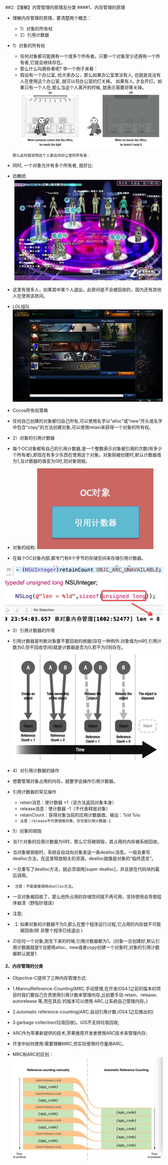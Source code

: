 ##2.【理解】内管管理的原理及分类
####1、内存管理的原理
 * 理解内存管理的原理，要清楚两个概念：
   * 1）对象的所有权
   * 2）引用计数器
* 1）对象的所有权
   * 任何对象都可能拥有一个或多个所有者。只要一个对象至少还拥有一个所有者,它就会继续存在。
   * 那么什么叫拥有者呢? 举一个例子来看：
   * 假设有一个办公室, 给大家办公，那么如果办公室里没有人, 也就是说没有人在使用这个办公室, 就可以将办公室的灯关掉。 如果有人, 才会开灯。如果只有一个人在,那么当这个人离开的时候, 就表示需要将等关掉。
  ![](./image1/1.3.png)

   `那么此时就说明这个人是这间办公室的所有者.`
* 同时, 一个对象允许有多个所有者, 就好比:
* 劲舞团
![](./image1/1.5.1.png)
* 这里有很多人，如果其中某个人退出，此房间是不会被回收的，因为还有其他人在使用该房间。

* LOL组队
![](./image1/1.5.2.png)

* Cocoa所有权策略
 * 任何自己创建的对象都归自己所有,可以使用名字以“alloc”或“new”开头或名字中包含“copy”的方法创建对象,可以使用retain来获得一个对象的所有权。

* 2）对象的引用计数器
* 每个OC对象都有自己的引用计数器,是一个整数表示对象被引用的次数(有多少个所有者),即现在有多少东西在使用这个对象。对象刚被创建时,默认计数器值为1,当计数器的值变为0时,则对象销毁。
* 对象的结构:
![](./image1/1.5.4.png)

* 在每个OC对象内部,都专门有8个字节的存储空间来存储引用计数器。

![](./image1/1.5.3.png)

* 3）引用计数器的作用
 * 引用计数器是判断对象要不要回收的依据(存在一种例外:对象值为nil时,引用计数为0,但不回收空间)就是计数器是否为0,若不为0则存在。
![](./image1/2.4.png)

* 4）对引用计数器的操作
 * 想要管理对象占用的内存，就要学会操作引用计数器。

 * 引用计数器的常见操作
   * retain消息：使计数器 +1（该方法返回对象本身）
   * release消息：使计数器 -1（不代表释放对象）
   * retainCount：获得对象当前的应用计数器值，输出：%ld %lu
   * `注意：release不代表销毁对象，仅仅是引用计数器-1`

* 5）对象的销毁
 * 当1个对象的应用计数器为0时，那么它将被销毁，其占用的内存被系统回收。
 * 当对象被销毁时，系统会自动向对象发送一条dealloc消息。一般会重写dealloc方法，在这里释放相关的资源，dealloc就像是对象的“临终遗言”。
 * 一旦重写了dealloc方法，就必须调用[super dealloc]，并且放在代码块的最后调用。
 * ` 注意：不能直接调用dealloc方法`。
 * 一旦对象被回收了，那么他所占用的存储空间就不再可用，坚持使用会导致程序崩溃（野指针错误）

* 注意;
 * 1) 如果对象的计数器不为0,那么在整个程序运行过程,它占用的内存就不可能被回收(除 非整个程序已经退出 )
 * 2)任何一个对象,刚生下来的时候,引用计数器都为1。(对象一旦创建好,默认引用计数器就是1)当使用alloc、new或者copy创建一个对象时,对象的引用计数器默认就是1.

#### 2、内存管理的分类
* Objective-C提供了三种内存管理方式:
 * 1.MannulReference-Counting(MRC,手动管理,在开发iOS4.1之前的版本的项目时我们要自己负责使用引用计数来管理内存,比如要手动 retain、release、autorelease 等,而在其后 的版本可以使用 ARC,让系统自己管理内存。)
 * 2.automatic reference-counting(ARC,自动引用计数,iOS4.1之后推出的)
 * 3.garbage collection(垃圾回收)。iOS不支持垃圾回收;

 * ARC作为苹果新提供的技术,苹果推荐开发者使用ARC技术来管理内存;

 * 开发中如何使用:需要理解MRC,但实际使用时尽量用ARC。
 * MRC和ARC的区别：
![](./image1/2.5.png)

